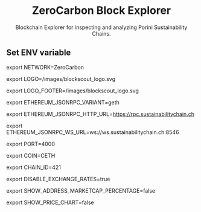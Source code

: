 <h1 align="center">ZeroCarbon Block Explorer</h1>
<p align="center">Blockchain Explorer for inspecting and analyzing Porini Sustainability Chains.</p>

## Set ENV variable

export NETWORK=ZeroCarbon

export LOGO=/images/blockscout_logo.svg

export LOGO_FOOTER=/images/blockscout_logo.svg

export ETHEREUM_JSONRPC_VARIANT=geth

export ETHEREUM_JSONRPC_HTTP_URL=https://rpc.sustainabilitychain.ch

export ETHEREUM_JSONRPC_WS_URL=ws://ws.sustainabilitychain.ch:8546

export PORT=4000

export COIN=CETH

export CHAIN_ID=421

export DISABLE_EXCHANGE_RATES=true

export SHOW_ADDRESS_MARKETCAP_PERCENTAGE=false

export SHOW_PRICE_CHART=false

